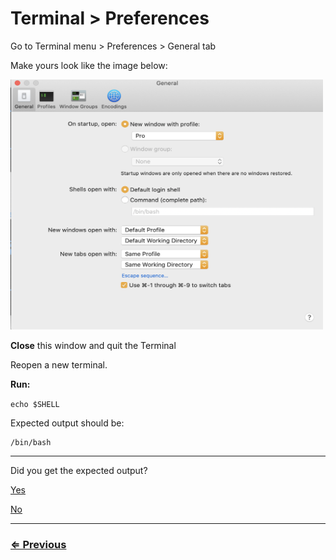# Terminal > Preferences

Go to Terminal menu > Preferences > General tab

Make yours look like the image below:

<img src="../images/bash.png" width="500" height="400">

**Close** this window and quit the Terminal

Reopen a new terminal.

**Run:**

`echo $SHELL`

Expected output should be:

```
/bin/bash
```

---

Did you get the expected output?

[Yes](../terminal/bash.md)

[No](../../error/error.md)

---
### [⇐ Previous](setup.md)
